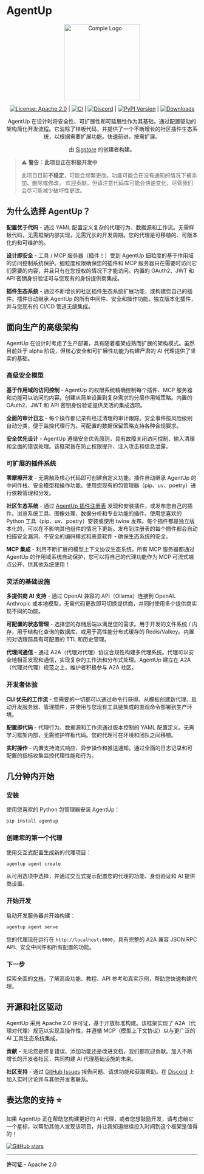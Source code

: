 # AgentUp

<p align="center">
  <img src="assets/compie.png" alt="Compie Logo" width="200"/>
</p>

<p align="center">
  <a href="https://opensource.org/licenses/Apache-2.0"><img src="https://img.shields.io/badge/License-Apache2.0-brightgreen.svg?style=flat" alt="License: Apache 2.0"/></a>
  |
  <a href="https://github.com/RedDotRocket/AgentUp/actions/workflows/ci.yml"><img src="https://github.com/RedDotRocket/AgentUp/actions/workflows/ci.yml/badge.svg" alt="CI"/></a>
  |
  <a href="https://discord.gg/pPcjYzGvbS"><img src="https://img.shields.io/discord/1384081906773131274?label=Discord&logo=discord" alt="Discord"/></a>
  |
  <a href="https://pypi.org/project/AgentUp/"><img src="https://img.shields.io/pypi/v/AgentUp.svg" alt="PyPI Version"/></a>
  |
  <a href="https://pepy.tech/project/agentup"><img src="https://static.pepy.tech/badge/agentup" alt="Downloads"/></a>
</p>

<p align="center">
  AgentUp 在设计时将安全性、可扩展性和可延展性作为其基础，通过配置驱动的架构简化开发流程。它消除了样板代码，并提供了一个不断增长的社区插件生态系统，以根据需要扩展功能。快速前进，按需扩展。
</p>
<p align="center">
  由 <a href="https://sigstore.dev">Sigstore</a> 的创建者构建。
</p>

> ⚠️ **警告：此项目正在积极开发中**
>
> 此项目目前**不稳定**，可能会频繁更改。功能可能会在没有通知的情况下被添加、删除或修改。
> 欢迎贡献，但请注意代码库可能会快速变化，尽管我们会尽可能减少破坏性更改。


## 为什么选择 AgentUp？

**配置优于代码** - 通过 YAML 配置定义复杂的代理行为、数据源和工作流。无需样板代码，无需框架内部实现，无需冗长的开发周期。您的代理是可移植的、可版本化的和可维护的。

**设计即安全** - 工具 / MCP 服务器（插件！）受到 AgentUp 细粒度的基于作用域的访问控制系统保护。细粒度权限确保您的插件和 MCP 服务器只在需要时访问它们需要的内容，并且只有在您授权的情况下才能访问。内置的 OAuth2、JWT 和 API 密钥身份验证可与您现有的身份提供商集成。

**插件生态系统** - 通过不断增长的社区插件生态系统扩展功能，或构建您自己的插件。插件自动继承 AgentUp 的所有中间件、安全和操作功能。独立版本化插件，并与您现有的 CI/CD 管道无缝集成。


## 面向生产的高级架构

AgentUp 在设计时考虑了生产部署，具有随着框架成熟而扩展的架构模式。虽然目前处于 alpha 阶段，但核心安全和可扩展性功能为构建严肃的 AI 代理提供了坚实的基础。

### 高级安全模型

**基于作用域的访问控制** - AgentUp 的权限系统精确控制每个插件、MCP 服务器和功能可以访问的内容。创建从简单设置到复杂需求的分层作用域策略。内置的 OAuth2、JWT 和 API 密钥身份验证提供灵活的集成选项。

**全面的审计日志** - 每个操作都记录有经过清理的审计跟踪。安全事件按风险级别自动分类，便于监控代理行为。可配置的数据保留策略支持各种合规要求。

**安全优先设计** - AgentUp 遵循安全优先原则，具有故障关闭访问控制、输入清理和全面的错误处理。该框架旨在防止权限提升、注入攻击和信息泄露。

### 可扩展的插件系统

**零摩擦开发** - 无需触及核心代码即可创建自定义功能。插件自动继承 AgentUp 的中间件栈、安全模型和操作功能。使用您现有的包管理器（pip、uv、poetry）进行依赖管理和分发。

**社区生态系统** - 通过 [AgentUp 插件注册表](https://agentup.dev) 发现和安装插件，或发布您自己的插件。浏览系统工具、图像处理、数据分析和专业功能的插件。使用您喜欢的 Python 工具（pip、uv、poetry）安装或使用 twine 发布。每个插件都是独立版本化的，可以在不影响其他组件的情况下更新。发布到注册表的每个插件都会自动扫描安全漏洞、不安全的编码模式和恶意软件 - 确保生态系统的安全。

**MCP 集成** - 利用不断扩展的模型上下文协议生态系统。所有 MCP 服务器都通过 AgentUp 的作用域系统自动保护，您可以将自己的代理功能作为 MCP 可流式端点公开，供其他系统使用！

### 灵活的基础设施

**多提供商 AI 支持** - 通过 OpenAI 兼容的 API（Ollama）连接到 OpenAI、Anthropic 或本地模型。无需代码更改即可切换提供商，并同时使用多个提供商实现不同的功能。

**可配置的状态管理** - 选择您的存储后端以满足您的需求。用于开发的文件系统 / 内存，用于结构化查询的数据库，或用于高性能分布式缓存的 Redis/Valkey。内置的对话跟踪具有可配置的 TTL 和历史管理。

**代理间通信** - 通过 A2A（代理对代理）协议合规性构建多代理系统。代理可以安全地相互发现和通信，实现复杂的工作流和分布式处理。AgentUp 建立在 A2A（代理对代理）规范之上，维护者积极参与 A2A 社区。

### 开发者体验

**CLI 优先的工作流** - 您需要的一切都可以通过命令行获得。从模板创建新代理、启动开发服务器、管理插件，并使用与您现有工具链集成的直观命令部署到生产环境。

**配置即代码** - 代理行为、数据源和工作流通过版本控制的 YAML 配置定义。无需学习框架内部，无需维护样板代码。您的代理可在环境和团队之间移植。

**实时操作** - 内置支持流式响应、异步操作和推送通知。通过全面的日志记录和可配置的指标收集监控代理性能和行为。

## 几分钟内开始

### 安装

使用您喜欢的 Python 包管理器安装 AgentUp：

```bash
pip install agentup
```

### 创建您的第一个代理

使用交互式配置生成新的代理项目：

```bash
agentup agent create
```

从可用选项中选择，并通过交互式提示配置您的代理的功能、身份验证和 AI 提供商设置。

### 开始开发

启动开发服务器并开始构建：

```bash
agentup agent serve
```

您的代理现在运行在 `http://localhost:8000`，具有完整的 A2A 兼容 JSON RPC API、安全中间件和所有配置的功能。

### 下一步

探索全面的[文档](https://docs.agentup.dev)，了解高级功能、教程、API 参考和真实示例，帮助您快速构建代理。

## 开源和社区驱动

AgentUp 采用 Apache 2.0 许可证，基于开放标准构建。该框架实现了 A2A（代理对代理）规范以实现互操作性，并遵循 MCP（模型上下文协议）以与更广泛的 AI 工具生态系统集成。

**贡献** - 无论您是修复错误、添加功能还是改进文档，我们都欢迎贡献。加入不断增长的开发者社区，共同构建 AI 代理基础设施的未来。

**社区支持** - 通过 [GitHub Issues](https://github.com/RedDotRocket/AgentUp/issues) 报告问题、请求功能和获取帮助。在 [Discord](https://discord.gg/pPcjYzGvbS) 上加入实时讨论并与其他开发者联系。

## 表达您的支持 ⭐

如果 AgentUp 正在帮助您构建更好的 AI 代理，或者您想鼓励开发，请考虑给它一个星标，以帮助其他人发现该项目，并让我知道继续投入时间到这个框架是值得的！

[![GitHub stars](https://img.shields.io/github/stars/RedDotRocket/AgentUp.svg?style=social&label=Star)](https://github.com/RedDotRocket/AgentUp)

---

**许可证** - Apache 2.0


[badge-discord-img]: https://img.shields.io/discord/1384081906773131274?label=Discord&logo=discord
[badge-discord-url]: https://discord.gg/pPcjYzGvbS